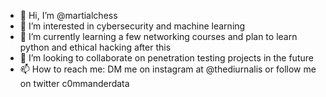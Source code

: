 - 👋 Hi, I’m @martialchess
- 👀 I’m interested in cybersecurity and machine learning
- 🌱 I’m currently learning a few networking courses and plan to learn python and ethical hacking after this
- 💞️ I’m looking to collaborate on penetration testing projects in the future
- 📫 How to reach me: DM me on instagram at @thediurnalis or follow me on twitter c0mmanderdata

<!---
martialchess/martialchess is a ✨ special ✨ repository because its `README.md` (this file) appears on your GitHub profile.
You can click the Preview link to take a look at your changes.
--->
